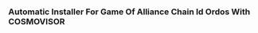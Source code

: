 ### Automatic Installer For Game Of Alliance Chain Id Ordos With COSMOVISOR
```wget -O testnet-ordos.sh https://raw.githubusercontent.com/hexskrt/Testnet-Guide/main/testnet-ordos.sh && chmod +x testnet-ordos.sh && ./testnet-ordos.sh
```
